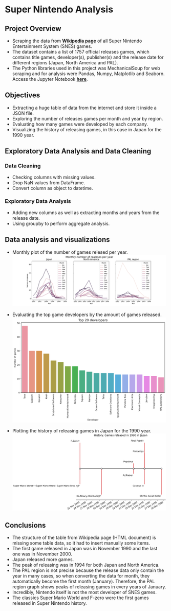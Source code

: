 # Super Nintendo Analysis

## Project Overview
- Scraping the data from **[Wikipedia page](https://en.wikipedia.org/wiki/List_of_Super_Nintendo_Entertainment_System_games)** of all Super Nintendo Entertainment System (SNES) games.
- The dataset contains a list of 1757 official releases games, which contains title games, developer(s), publisher(s) and the release date for different regions (Japan, North America and PAL).
- The Python libraries used in this project was MechanicalSoup for web scraping and for analysis were Pandas, Numpy, Matplotlib and Seaborn. Access the Jupyter Notebook **[here](https://github.com/ThiPauli/super_nintendo_analysis/blob/main/Super%20Nintendo%20Games%20Dataset.ipynb)**.

## Objectives
* Extracting a huge table of data from the internet and store it inside a JSON file.
* Exploring the number of releases games per month and year by region.
* Evaluating how many games were developed by each company.
* Visualizing the history of releasing games, in this case in Japan for the 1990 year.

## Exploratory Data Analysis and Data Cleaning
### Data Cleaning
* Checking columns with missing values.
* Drop NaN values from DataFrame.
* Convert column as object to datetime.

### Exploratory Data Analysis
* Adding new columns as well as extracting months and years from the release date.
* Using groupby to perform aggregate analysis.

## Data analysis and visualizations
* Monthly plot of the number of games relesed per year.
![](images/Monthly_number_realeses_year.png)

* Evaluating the top game developers by the amount of games released.
![](images/top_developers.png)

* Plotting the history of releasing games in Japan for the 1990 year.
![](images/history_japan_1990.png)

## Conclusions
* The structure of the table from Wikipedia page (HTML document) is missing some table data, so it had to insert manually some items.
* The first game released in Japan was in November 1990 and the last one was in November 2000.
* Japan released more games.
* The peak of releasing was in 1994 for both Japan and North America.
* The PAL region is not precise because the release data only contain the year in many cases, so when converting the data for month, they automatically become the first month (January). Therefore, the PAL region graph shows peaks of releasing games in every years of January.
* Incredibly, Nintendo itself is not the most developer of SNES games.
* The classics Super Mario World and F-zero were the first games released in Super Nintendo history.
